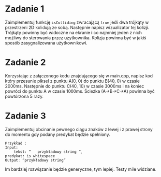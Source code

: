 # Zadanie 1

Zaimplementuj funkcję `isColliding` zwracającą `true` jeśli dwa trójkąty w przestrzeni 2D kolidują ze sobą. Następnie napisz wizualizator tej kolizji. Trójkąty powinny być widoczne na ekranie i co najmniej jeden z nich możliwy do sterowania przez użytkownika. Kolizja powinna być w jakiś sposób zasygnalizowana użytkownikowi.

# Zadanie 2

Korzystając z załączonego kodu znajdującego się w main.cpp, napisz kod który przesunie piksel z punktu A(0, 0) do punktu B(40, 0) w czasie 2000ms. Następnie do punktu C(40, 10) w czasie 3000ms i na koniec powróci do punktu A w czasie 1000ms. Ścieżka (A->B->C->A) powinna być powtórzona 5 razy.

# Zadanie 3

Zaimplementuj obcinanie pewnego ciągu znaków z lewej i z prawej strony do momentu gdy podany predykat będzie spełniony.
```
Przykład :
Input:
	tekst: “   przykładowy string ”,
predykat: is whitespace
Output: “przykładowy string”
```
Im bardziej rozwiązanie będzie generyczne, tym lepiej.
Testy mile widziane.
